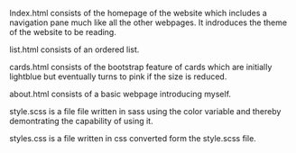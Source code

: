 Index.html consists of the homepage of the website which includes a navigation pane much like all the other webpages. It indroduces the theme of the website to be reading.

list.html consists of an ordered list.

cards.html consists of the bootstrap feature of cards which are initially lightblue but eventually turns to pink if the size is reduced.

about.html consists of a basic webpage introducing myself.

style.scss is a file file written in sass using the color variable and thereby demontrating the capability of using it.

styles.css is a file written in css converted form the style.scss file.
